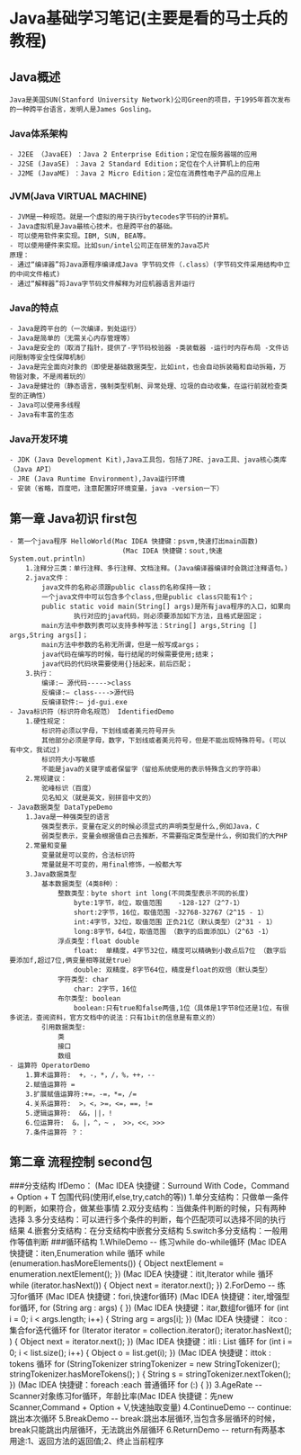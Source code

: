 # Java基础学习笔记(主要是看的马士兵的教程)
## Java概述
    Java是美国SUN(Stanford University Network)公司Green的项目，于1995年首次发布的一种跨平台语言，发明人是James Gosling。
### Java体系架构
    - J2EE （JavaEE) ：Java 2 Enterprise Edition；定位在服务器端的应用
    - J2SE (JavaSE) ：Java 2 Standard Edition；定位在个人计算机上的应用
    - J2ME (JavaME) ：Java 2 Micro Edition；定位在消费性电子产品的应用上
### JVM(Java VIRTUAL MACHINE)
    - JVM是一种规范。就是一个虚拟的用于执行bytecodes字节码的计算机。
    - Java虚拟机是Java最核心技术，也是跨平台的基础。
    - 可以使用软件来实现。IBM, SUN, BEA等。
    - 可以使用硬件来实现。比如sun/intel公司正在研发的Java芯片
    原理：
    - 通过“编译器”将Java源程序编译成Java 字节码文件（.class）(字节码文件采用结构中立的中间文件格式)
    - 通过“解释器”将Java字节码文件解释为对应机器语言并运行
### Java的特点
    - Java是跨平台的（一次编译，到处运行）
    - Java是简单的（无需关心内存管理等）
    - Java是安全的（取消了指针，提供了-字节码校验器 -类装载器 -运行时内存布局 -文件访问限制等安全性保障机制）
    - Java是完全面向对象的（即使是基础数据类型，比如int，也会自动拆装箱和自动拆箱，万物皆对象，不是闹着玩的）
    - Java是健壮的（静态语言，强制类型机制、异常处理、垃圾的自动收集，在运行前就检查类型的正确性）
    - Java可以使用多线程
    - Java有丰富的生态
### Java开发环境
    - JDK (Java Development Kit),Java工具包，包括了JRE、java工具、java核心类库（Java API）
    - JRE (Java Runtime Environment),Java运行环境
    - 安装（省略，百度吧，注意配置好环境变量，java -version一下）
## 第一章 Java初识 first包
    - 第一个java程序 HelloWorld(Mac IDEA 快捷键：psvm,快速打出main函数)
                                (Mac IDEA 快捷键：sout,快速System.out.println)
        1.注释分三类：单行注释、多行注释、文档注释。(Java编译器编译时会跳过注释语句。)            
        2.java文件：
            java文件的名称必须跟public class的名称保持一致；
            一个java文件中可以包含多个class,但是public class只能有1个；
            public static void main(String[] args)是所有java程序的入口，如果向
            		执行对应的java代码，则必须要添加如下方法，且格式是固定；
            main方法中参数列表可以支持多种写法：String[] args,String [] args,String args[]；
            main方法中参数的名称无所谓，但是一般写成args；
            java代码在编写的时候，每行结尾的时候需要使用;结束；
            java代码的代码块需要使用{}括起来，前后匹配；
        3.执行：
            编译:– 源代码----->class
            反编译:– class---->源代码
            反编译软件:– jd-gui.exe
    - Java标识符（标识符命名规范） IdentifiedDemo
        1.硬性规定：
            标识符必须以字母，下划线或者美元符号开头
            其他部分必须是字母，数字，下划线或者美元符号，但是不能出现特殊符号。(可以有中文，我试过)
            标识符大小写敏感
            不能是java的关键字或者保留字（留给系统使用的表示特殊含义的字符串）
        2.常规建议：
            驼峰标识（百度）
            见名知义（就是英文，别拼音中文的）
    - Java数据类型 DataTypeDemo
        1.Java是一种强类型的语言
            强类型表示，变量在定义的时候必须显式的声明类型是什么,例如Java，C
            弱类型表示，变量会根据值自己去推断，不需要指定类型是什么，例如我们的大PHP
        2.常量和变量
            变量就是可以变的，合法标识符
            常量就是不可变的，用final修饰，一般都大写
        3.Java数据类型
            基本数据类型（4类8种）：
                整数类型：byte short int long(不同类型表示不同的长度)
                    byte:1字节，8位，取值范围	-128-127（2^7-1）
                    short:2字节，16位，取值范围 -32768-32767（2^15 - 1）
                    int:4字节，32位，取值范围 正负21亿（默认类型）（2^31 - 1）
                    long:8字节，64位，取值范围 （数字的后面添加L）（2^63 -1）
                浮点类型：float double
                    float:	单精度，4字节32位，精度可以精确到小数点后7位 （数字后要添加f,超过7位,俩变量相等就是true）
                    double:	双精度，8字节64位，精度是float的双倍（默认类型）
                字符类型: char
                    char: 2字节，16位
                布尔类型: boolean
                    boolean:只有true和false两值,1位（具体是1字节8位还是1位，有很多说法，查阅资料，官方文档中的说法：只有1bit的信息是有意义的）
            引用数据类型:
                类
                接口
                数组
    - 运算符 OperatorDemo
        1.算术运算符:  +，-，*，/，%，++，--
        2.赋值运算符 =
        3.扩展赋值运算符:+=，-=，*=，/= 
        4.关系运算符:  >，<，>=，<=，==，!=
        5.逻辑运算符:  &&，||，!
        6.位运算符:  &，|，^，~ ， >>，<<，>>> 
        7.条件运算符 ？： 
## 第二章 流程控制 second包
###分支结构 IfDemo：
    (Mac IDEA 快捷键：Surround With Code，Command + Option + T 包围代码(使用if,else,try,catch的等))
    1.单分支结构：只做单一条件的判断，如果符合，做某些事情
    2.双分支结构：当做条件判断的时候，只有两种选择
    3.多分支结构：可以进行多个条件的判断，每个匹配项可以选择不同的执行结果
    4.嵌套分支结构：在分支结构中嵌套分支结构
    5.switch多分支结构：一般用作等值判断
###循环结构
    1.WhileDemo -- 练习while do-while循环
        (Mac IDEA 快捷键：iten,Enumeration while 循环 while (enumeration.hasMoreElements()) {
                                    Object nextElement =  enumeration.nextElement();
                                })
        (Mac IDEA 快捷键：itit,Iterator while 循环 while (iterator.hasNext()) {
                                         Object next =  iterator.next();
                                     })
    2.ForDemo -- 练习for循环
        (Mac IDEA 快捷键：fori,快速for循环)
        (Mac IDEA 快捷键：iter,增强型for循环, for (String arg : args) {
                            })
        (Mac IDEA 快捷键：itar,数组for循环 for (int i = 0; i < args.length; i++) {
                               String arg = args[i];
                            })
        (Mac IDEA 快捷键： itco :集合for迭代循环 for (Iterator iterator = collection.iterator(); iterator.hasNext(); ) {
                                        Object next =  iterator.next();
                           })
        (Mac IDEA 快捷键：itli : List 循环 for (int i = 0; i < list.size(); i++) {
                                        Object o =  list.get(i);
                                        })
        (Mac IDEA 快捷键：ittok : tokens 循环  for (StringTokenizer stringTokenizer = new StringTokenizer(); stringTokenizer.hasMoreTokens(); ) {
                                            String s = stringTokenizer.nextToken();
                                        })
        (Mac IDEA 快捷键：foreach :each 普通循环 for (:) {
                                         })
    3.AgeRate -- Scanner对象练习for循环，年龄比率(Mac IDEA 快捷键：先new Scanner,Command + Option + V,快速抽取变量)
    4.ContinueDemo -- continue:跳出本次循环
    5.BreakDemo -- break:跳出本层循环,当包含多层循环的时候，break只能跳出内层循环，无法跳出外层循环
    6.ReturnDemo -- return有两基本用途:1、返回方法的返回值;2、终止当前程序
    
                    
        
    